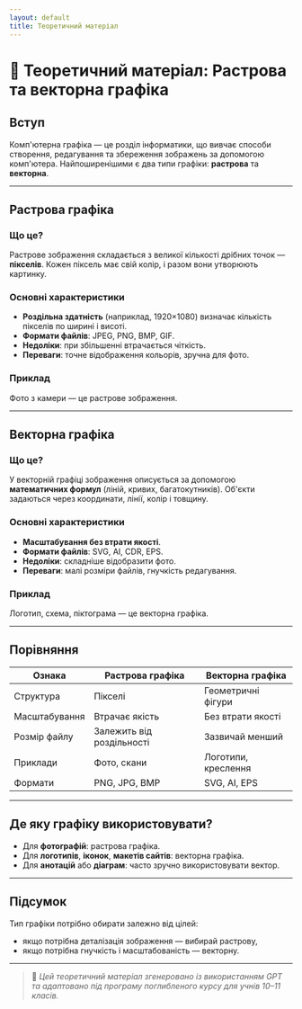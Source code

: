 ```yaml
---
layout: default
title: Теоретичний матеріал
---
```

# 🧠 Теоретичний матеріал: Растрова та векторна графіка

## Вступ

Комп'ютерна графіка — це розділ інформатики, що вивчає способи створення, редагування та збереження зображень за допомогою комп'ютера. Найпоширенішими є два типи графіки: **растрова** та **векторна**.

---

## Растрова графіка

### Що це?

Растрове зображення складається з великої кількості дрібних точок — **пікселів**. Кожен піксель має свій колір, і разом вони утворюють картинку.

### Основні характеристики

- **Роздільна здатність** (наприклад, 1920×1080) визначає кількість пікселів по ширині і висоті.
- **Формати файлів**: JPEG, PNG, BMP, GIF.
- **Недоліки**: при збільшенні втрачається чіткість.
- **Переваги**: точне відображення кольорів, зручна для фото.

### Приклад

Фото з камери — це растрове зображення.

---

## Векторна графіка

### Що це?

У векторній графіці зображення описується за допомогою **математичних формул** (ліній, кривих, багатокутників). Об'єкти задаються через координати, лінії, колір і товщину.

### Основні характеристики

- **Масштабування без втрати якості**.
- **Формати файлів**: SVG, AI, CDR, EPS.
- **Недоліки**: складніше відобразити фото.
- **Переваги**: малі розміри файлів, гнучкість редагування.

### Приклад

Логотип, схема, піктограма — це векторна графіка.

---

## Порівняння

| Ознака                | Растрова графіка        | Векторна графіка          |
|------------------------|--------------------------|----------------------------|
| Структура              | Пікселі                  | Геометричні фігури        |
| Масштабування          | Втрачає якість           | Без втрати якості         |
| Розмір файлу           | Залежить від роздільності| Зазвичай менший           |
| Приклади               | Фото, скани              | Логотипи, креслення       |
| Формати                | PNG, JPG, BMP            | SVG, AI, EPS              |

---

## Де яку графіку використовувати?

- Для **фотографій**: растрова графіка.
- Для **логотипів**, **іконок**, **макетів сайтів**: векторна графіка.
- Для **анотацій** або **діаграм**: часто зручно використовувати вектор.

---

## Підсумок

Тип графіки потрібно обирати залежно від цілей: 
- якщо потрібна деталізація зображення — вибирай растрову,
- якщо потрібна гнучкість і масштабованість — векторну.

---

> 🔎 *Цей теоретичний матеріал згенеровано із використанням GPT та адаптовано під програму поглибленого курсу для учнів 10–11 класів.*
